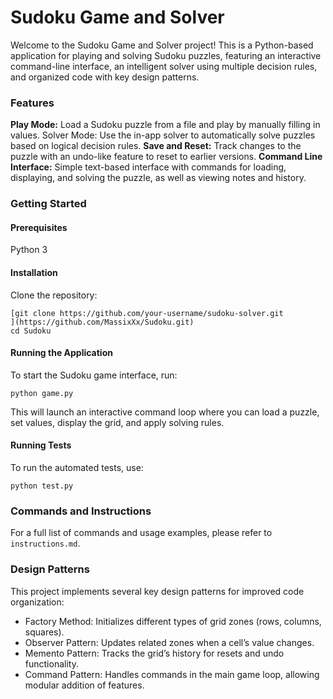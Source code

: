 # Sudoku Game and Solver
Welcome to the Sudoku Game and Solver project! This is a Python-based application for playing and solving Sudoku puzzles, featuring an interactive command-line interface, an intelligent solver using multiple decision rules, and organized code with key design patterns.

### Features
**Play Mode:** Load a Sudoku puzzle from a file and play by manually filling in values.
Solver Mode: Use the in-app solver to automatically solve puzzles based on logical decision rules.
**Save and Reset:** Track changes to the puzzle with an undo-like feature to reset to earlier versions.
**Command Line Interface:** Simple text-based interface with commands for loading, displaying, and solving the puzzle, as well as viewing notes and history.

### Getting Started
#### Prerequisites
Python 3

#### Installation
Clone the repository:

```
[git clone https://github.com/your-username/sudoku-solver.git
](https://github.com/MassixXx/Sudoku.git)
cd Sudoku
```
#### Running the Application
To start the Sudoku game interface, run:
```
python game.py
```

This will launch an interactive command loop where you can load a puzzle, set values, display the grid, and apply solving rules.

#### Running Tests
To run the automated tests, use:

```
python test.py
```
### Commands and Instructions
For a full list of commands and usage examples, please refer to `instructions.md`.

### Design Patterns
This project implements several key design patterns for improved code organization:

- Factory Method: Initializes different types of grid zones (rows, columns, squares).
- Observer Pattern: Updates related zones when a cell’s value changes.
- Memento Pattern: Tracks the grid’s history for resets and undo functionality.
- Command Pattern: Handles commands in the main game loop, allowing modular addition of features.
